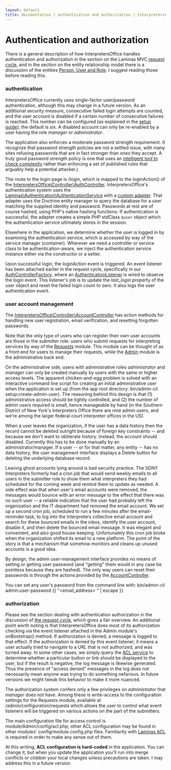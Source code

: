 ```yaml
---
layout: default
title: documentation | authentication and authorization | InterpretersOffice.org
---
```


# Authentication and authorization

There is a general description of how <span class="text-monospace">InterpretersOffice</span> handles 
authentication and authorization in the section on the Laminas MVC [request cycle](./request-cycle.html#authentication-and-authorization),
and in the section on the entity relationship model there is a discussion of the entities 
[<span class="text-monospace">Person</span>, <span class="text-monospace">User</span> and <span class="text-monospace">Role</span>](./data-model.html#people-and-hats-users-and-roles).
I suggest reading those before reading this.

### authentication

<span class="text-monospace">InterpretersOffice</span> currently uses single-factor user/password authentication, although this may change in a future version.
As an additional security measure, consecutive failed login attempts are counted, and the user account is disabled if a certain number of consecutive failures is 
reached. This number can be configured (as explained in the [setup guide](./setup.html#other-configuration)); the default is six. A disabled account can only be re-enabled by a user having the role *manager* or *administrator*.

The application also enforces a moderate password strength requirement. (I recognize that password strength policies are not a settled issue, with 
many sites refusing passwords that are in fact stronger than ones they accept. A truly good password strength policy is one that uses an [intelligent tool 
to check complexity](https://pypi.org/project/password-strength/) rather than enforcing a set of published rules that arguably help a potential attacker.)

The route to the login page is <span class="text-monospace">/login</span>, which is mapped to the 
<span class="text-monospace">loginAction()</span> of the 
[<span class="text-monospace text-nowrap">InterpretersOffice\Controller\AuthController</span>](https://github.com/davidmintz/court-interpreters-office/blob/master/module/InterpretersOffice/src/Controller/AuthController.php).
<span class="text-monospace">InterpretersOffice</span>'s authentication system uses the [<span class="text-monospace text-nowrap">Laminas\Authentication\AuthenticationService</span>](https://docs.laminas.dev/laminas-authentication/intro/)
with a [custom adapter](https://github.com/davidmintz/court-interpreters-office/blob/master/module/InterpretersOffice/src/Service/Authentication/Adapter.php). 
That adapter uses the Doctrine entity manager to query the database for a user matching the supplied identity and password. Passwords at rest are of course 
hashed, using PHP's native hashing functions. If authentication is successful, the adapter creates a simple PHP <span class="text-monospace">stdClass</span> <code class="language-php">$user</code> object 
which the authentication service ultimately stores in the session.

Elsewhere in the application, we determine whether the user is logged in by examining the authentication service, which is accessed by way of the 
service manager (container). Wherever we need a controller or service class to be authentication-aware, we inject the authentication service instance 
either via the constructor or a setter.

Upon successful login, the <span class="text-monospace">loginAction</span> event is triggered. An event listener has been attached 
earlier in the request cycle, specifically in our [<span class="text-monospace text-nowrap">AuthControllerFactory</span>](https://github.com/davidmintz/court-interpreters-office/blob/master/module/InterpretersOffice/src/Controller/Factory/AuthControllerFactory.php),
where an [<span class="text-monospace text-nowrap">AuthenticationListener</span>](https://github.com/davidmintz/court-interpreters-office/blob/master/module/InterpretersOffice/src/Service/Listener/AuthenticationListener.php) is wired to observe the login event.
This listener's job is to update the *last_login* property of the user object and reset the failed login count to zero. It also logs the user authentication event.

### user account management

The [<span class="text-monospace text-nowrap">InterpretersOffice\Controller\AccountController</span>](https://github.com/davidmintz/court-interpreters-office/blob/master/module/InterpretersOffice/src/Controller/AccountController.php) 
has action methods for handling new user registration, email verification, and resetting forgotten passwords.

Note that the only type of users who can register their own user accounts are those in the *submitter* role: users who submit requests for interpreting 
services by way of the [ <span class="text-monospace">Requests</span>](https://github.com/davidmintz/court-interpreters-office/tree/master/module/Requests) module. This module can be 
thought of as a front end for users to manage their requests, while the [<span class="text-monospace">Admin</span>](https://github.com/davidmintz/court-interpreters-office/tree/master/module/Admin) 
module is the administrative back end.



On the administrative side, users with administrative roles *administrator* and *manager* can only be created manually by users with the same or 
higher access levels. The apparent chicken-and-egg problem is solved with an interactive command line script for creating an initial administrative 
user when the application is set up (from the app root directory: <span class="text-monospace text-nowrap">bin/admin-cli  setup:create-admin-user</span>). 
The reasoning behind this design is that (1) administrative access should be tightly controlled, and (2) the number of admin users required is small, hence
manageable by hand (in the Southern District of New York's Interpreters Office there are nine admin users, and we're among the larger federal court interpreter offices in the US).

When a user leaves the organization, if the user has a data history then the record cannot be deleted outright because of foreign key constraints -- and 
because we don't want to obliterate history. Instead, the account should disabled. Currently this has to be done manually by an administrator/manager. If a user -- or for that matter, any entity -- has no 
data history, the user management interface displays a Delete button for deleting the underlying database record.

<div class="border border-info rounded sm-shadow py-3 bg-light px-3 mb-3">
    Leaving ghost accounts lying around is bad security practice. The SDNY Interpreters formerly had a cron job that would send weekly emails to 
    all users in the submitter role to show them what interpreters they had scheduled for the coming week and remind them to update as needed. A side effect 
    was that when user's email accounts were removed, the messages would bounce with an error message to the effect that there was no such user -- a reliable 
    indication that the user had probably left the organization and the IT department had removed the email account. We set up a second cron job, scheduled 
    to run a few minutes after the email-reminder task, to log into the Interpreters collective email account and search for these bounced emails in the inbox, 
    identify the user account, disable it, and then delete the bounced email message. It was elegant and convenient, and also good house-keeping. Unfortunately 
    this cron job broke when the organization shifted its email to a new platform. The point of the story is that a mechanism that somehow monitors and cleans 
    up unused accounts is a good idea.
</div>

By design, the admin user-management interface provides no means of setting or getting user password (and "getting" them would in any case be pointless because 
they are hashed). The only way users can reset their passwords is through the actions provided by the 
[<span class="text-monospace"></span>AccountController](https://github.com/davidmintz/court-interpreters-office/blob/master/module/InterpretersOffice/src/Controller/AccountController.php).

You can set any user's password from the command line with: <span class="text-monospace text-nowrap">bin/admin-cli admin:user-password {{ "<email_address> <password>" | escape }}</span>

### authorization

Please see the section dealing with authentication authorization in the discussion of [the request cycle](./request-cycle.html#authentication-and-authorization), which 
gives a fair overview. An additional point worth noting is that <span class="text-monospace">InterpretersOffice</span> does most 
of its authorization checking via the event listener attached in the <span class="text-monospace">Admin</span> module's <span class="text-monospace">onBootstrap()</span>
method. If authorization is denied, a message is logged to that effect. If the authorization is denied by this event listener, it means a user actually tried 
to navigate to a URL that is not authorized, and was turned away. In some other cases, we simply query the [ACL service](https://github.com/davidmintz/court-interpreters-office/blob/master/module/Admin/src/Service/Acl.php) to determine whether a particular button 
or link should be displayed to the user, but if the result is negative, the log message is likewise generated. Thus the presence of "access denied" messages 
in the log does not necessarily mean anyone was trying to do something nefarious. In future versions we might tweak this behavior to make it more nuanced.

The authorization system confers only a few privileges on *administrator* that *manager* does not have. Among these is write-access to the configuration 
settings for the  <span class="text-monospace">Requests</span> module, available at <span class="text-monospace text-nowrap">/admin/configuration/requests</span>  which allows 
the user to control what event listeners will be triggered on various actions on the part of the submitters.

The main configuration file for access control is <span class="text-monospace text-nowrap">module/Admin/config/acl.php</span>; other ACL configuration may be 
found in other modules' <span class="text-monospace text-nowrap">config/module.config.php</span> files. Familiarity with [Laminas ACL](https://docs.laminas.dev/laminas-permissions-acl/usage/) is required 
in order to make any sense out of them.

At this writing, **ACL configuration is hard-coded** in the application. You can change it, but when you update the application you'll run
into merge conflicts or clobber your local changes unless precautions are taken. I may address this in a future version.



